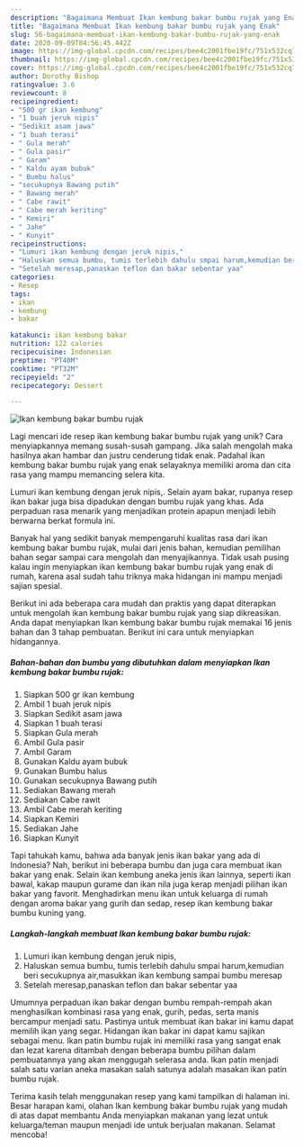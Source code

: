 ```yaml
---
description: "Bagaimana Membuat Ikan kembung bakar bumbu rujak yang Enak"
title: "Bagaimana Membuat Ikan kembung bakar bumbu rujak yang Enak"
slug: 56-bagaimana-membuat-ikan-kembung-bakar-bumbu-rujak-yang-enak
date: 2020-09-09T04:56:45.442Z
image: https://img-global.cpcdn.com/recipes/bee4c2001fbe19fc/751x532cq70/ikan-kembung-bakar-bumbu-rujak-foto-resep-utama.jpg
thumbnail: https://img-global.cpcdn.com/recipes/bee4c2001fbe19fc/751x532cq70/ikan-kembung-bakar-bumbu-rujak-foto-resep-utama.jpg
cover: https://img-global.cpcdn.com/recipes/bee4c2001fbe19fc/751x532cq70/ikan-kembung-bakar-bumbu-rujak-foto-resep-utama.jpg
author: Dorothy Bishop
ratingvalue: 3.6
reviewcount: 8
recipeingredient:
- "500 gr ikan kembung"
- "1 buah jeruk nipis"
- "Sedikit asam jawa"
- "1 buah terasi"
- " Gula merah"
- " Gula pasir"
- " Garam"
- " Kaldu ayam bubuk"
- " Bumbu halus"
- "secukupnya Bawang putih"
- " Bawang merah"
- " Cabe rawit"
- " Cabe merah keriting"
- " Kemiri"
- " Jahe"
- " Kunyit"
recipeinstructions:
- "Lumuri ikan kembung dengan jeruk nipis,"
- "Haluskan semua bumbu, tumis terlebih dahulu smpai harum,kemudian beri secukupnya air,masukkan ikan kembung sampai bumbu meresap"
- "Setelah meresap,panaskan teflon dan bakar sebentar yaa"
categories:
- Resep
tags:
- ikan
- kembung
- bakar

katakunci: ikan kembung bakar 
nutrition: 122 calories
recipecuisine: Indonesian
preptime: "PT40M"
cooktime: "PT32M"
recipeyield: "2"
recipecategory: Dessert

---
```



![Ikan kembung bakar bumbu rujak](https://img-global.cpcdn.com/recipes/bee4c2001fbe19fc/751x532cq70/ikan-kembung-bakar-bumbu-rujak-foto-resep-utama.jpg)

Lagi mencari ide resep ikan kembung bakar bumbu rujak yang unik? Cara menyiapkannya memang susah-susah gampang. Jika salah mengolah maka hasilnya akan hambar dan justru cenderung tidak enak. Padahal ikan kembung bakar bumbu rujak yang enak selayaknya memiliki aroma dan cita rasa yang mampu memancing selera kita.

Lumuri ikan kembung dengan jeruk nipis,. Selain ayam bakar, rupanya resep ikan bakar juga bisa dipadukan dengan bumbu rujak yang khas. Ada perpaduan rasa menarik yang menjadikan protein apapun menjadi lebih berwarna berkat formula ini.

Banyak hal yang sedikit banyak mempengaruhi kualitas rasa dari ikan kembung bakar bumbu rujak, mulai dari jenis bahan, kemudian pemilihan bahan segar sampai cara mengolah dan menyajikannya. Tidak usah pusing kalau ingin menyiapkan ikan kembung bakar bumbu rujak yang enak di rumah, karena asal sudah tahu triknya maka hidangan ini mampu menjadi sajian spesial.


Berikut ini ada beberapa cara mudah dan praktis yang dapat diterapkan untuk mengolah ikan kembung bakar bumbu rujak yang siap dikreasikan. Anda dapat menyiapkan Ikan kembung bakar bumbu rujak memakai 16 jenis bahan dan 3 tahap pembuatan. Berikut ini cara untuk menyiapkan hidangannya.

<!--inarticleads1-->

##### Bahan-bahan dan bumbu yang dibutuhkan dalam menyiapkan Ikan kembung bakar bumbu rujak:

1. Siapkan 500 gr ikan kembung
1. Ambil 1 buah jeruk nipis
1. Siapkan Sedikit asam jawa
1. Siapkan 1 buah terasi
1. Siapkan  Gula merah
1. Ambil  Gula pasir
1. Ambil  Garam
1. Gunakan  Kaldu ayam bubuk
1. Gunakan  Bumbu halus
1. Gunakan secukupnya Bawang putih
1. Sediakan  Bawang merah
1. Sediakan  Cabe rawit
1. Ambil  Cabe merah keriting
1. Siapkan  Kemiri
1. Sediakan  Jahe
1. Siapkan  Kunyit


Tapi tahukah kamu, bahwa ada banyak jenis ikan bakar yang ada di Indonesia? Nah, berikut ini beberapa bumbu dan juga cara membuat ikan bakar yang enak. Selain ikan kembung aneka jenis ikan lainnya, seperti ikan bawal, kakap maupun gurame dan ikan nila juga kerap menjadi pilihan ikan bakar yang favorit. Menghadirkan menu ikan untuk keluarga di rumah dengan aroma bakar yang gurih dan sedap, resep ikan kembung bakar bumbu kuning yang. 

<!--inarticleads2-->

##### Langkah-langkah membuat Ikan kembung bakar bumbu rujak:

1. Lumuri ikan kembung dengan jeruk nipis,
1. Haluskan semua bumbu, tumis terlebih dahulu smpai harum,kemudian beri secukupnya air,masukkan ikan kembung sampai bumbu meresap
1. Setelah meresap,panaskan teflon dan bakar sebentar yaa


Umumnya perpaduan ikan bakar dengan bumbu rempah-rempah akan menghasilkan kombinasi rasa yang enak, gurih, pedas, serta manis bercampur menjadi satu. Pastinya untuk membuat ikan bakar ini kamu dapat memilih ikan yang segar. Hidangan ikan bakar ini dapat kamu sajikan sebagai menu. Ikan patin bumbu rujak ini memiliki rasa yang sangat enak dan lezat karena ditambah dengan beberapa bumbu pilihan dalam pembuatannya yang akan menggugah selerasa anda. Ikan patin menjadi salah satu varian aneka masakan salah satunya adalah masakan ikan patin bumbu rujak. 

Terima kasih telah menggunakan resep yang kami tampilkan di halaman ini. Besar harapan kami, olahan Ikan kembung bakar bumbu rujak yang mudah di atas dapat membantu Anda menyiapkan makanan yang lezat untuk keluarga/teman maupun menjadi ide untuk berjualan makanan. Selamat mencoba!
